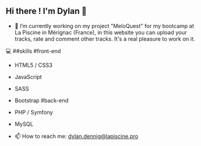 ## Hi there ! I'm Dylan 👋



- 🔭 I’m currently working on my project "MeloQuest" for my bootcamp at La Piscine in Mérignac (France), in this website you can upload your tracks, rate and comment other tracks. It's a real pleasure to work on it.
  
:computer: ##skills
              #front-end
  - HTML5 / CSS3
  - JavaScript
  - SASS
  - Bootstrap
              #back-end
  - PHP / Symfony
  - MySQL

- 📫 How to reach me: dylan.dennig@lapiscine.pro



